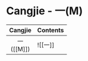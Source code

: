 # Cangjie - 一(M)

|   Cangjie    | Contents |
| :----------: | -------- |
| 一<br>([[M]]) | ![[一]]   |

